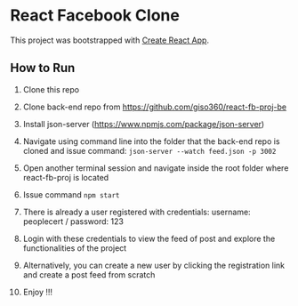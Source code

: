 # React Facebook Clone

This project was bootstrapped with [Create React App](https://github.com/facebook/create-react-app).

## How to Run

1. Clone this repo

2. Clone back-end repo from https://github.com/giso360/react-fb-proj-be

3. Install json-server (https://www.npmjs.com/package/json-server)

4. Navigate using command line into the folder that the back-end repo is cloned and issue command: `json-server --watch feed.json -p 3002`

5. Open another terminal session and navigate inside the root folder where react-fb-proj is located 

6. Issue command `npm start`

7. There is already a user registered with credentials: username: peoplecert / password: 123

8. Login with these credentials to view the feed of post and explore the functionalities of the project

9. Alternatively, you can create a new user by clicking the registration link and create a post feed from scratch

10. Enjoy !!!

    ​